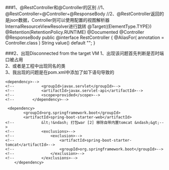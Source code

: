 ###1、@RestController和@Controller的区别
    //1、@RestController=@Controller+@ResponseBody
    //2、@RestController返回的是json数据，Controller则可以使用配置的视图解析器InternalResourceViewResolver进行跳转
    @Target({ElementType.TYPE})
    @Retention(RetentionPolicy.RUNTIME)
    @Documented
    @Controller
    @ResponseBody
    public @interface RestController {
        @AliasFor(
        annotation = Controller.class
        )
        String value() default "";
    }

###2、出现Disconnected from the target VM
1、出现该问题首先判断是否时端口被占用</br>
2、或者是工程中出现同名的类</br>
3、我出现的问题是在pom.xml中添加了如下语句导致的</br>

    <dependency>-->
    <!--            <groupId>javax.servlet</groupId>-->
    <!--            <artifactId>javax.servlet-api</artifactId>-->
    <!--            <scope>provided</scope>-->
    <!--        </dependency>-->

     <dependency>
            <groupId>org.springframework.boot</groupId>
            <artifactId>spring-boot-starter-web</artifactId>
    <!--            &lt;!&ndash; 打包war [2] 移除自带内置tomcat &ndash;&gt;-->
    <!--            <exclusions>-->
    <!--                <exclusion>-->
    <!--                    <artifactId>spring-boot-starter-tomcat</artifactId>-->
    <!--                    <groupId>org.springframework.boot</groupId>-->
    <!--                </exclusion>-->
    <!--            </exclusions>-->
        </dependency>